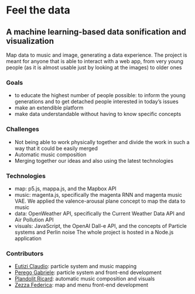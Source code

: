 # Feel the data
## A machine learning-based data sonification and visualization
Map data to music and image, generating a data experience. The project is meant for anyone that is able to interact with a web app, from very young people (as it is almost usable just by looking at the images) to older ones
### Goals
* to educate the highest number of people possible: to inform the young generations and to get detached people interested in today’s issues
* make an extendible platform
*  make data understandable without having to know specific concepts
### Challenges
* Not being able to work physically together and divide the work in such a way that it could be easily merged
* Automatic music composition
* Merging together our ideas and also using the latest technologies
### Technologies
* map: p5.js, mappa.js, and the Mapbox API
* music: magenta.js, specifically the magenta RNN and magenta music VAE. We applied the valence-arousal plane concept to map the data to music
* data: OpenWeather API, specifically the Current Weather Data API and Air Pollution API
* visuals: JavaScript, the OpenAI Dall-e API, and the concepts of Particle systems and Perlin noise
The whole project is hosted in a Node.js application
### Contributors
* [Eutizi Claudio](https://github.com/claudioeutizi): particle system and music mapping
* [Perego Gabriele](https://github.com/Pego43): particle system and front-end development 
* [Plandolit Ricard](https://github.com/Rick1080p): automatic music composition and visuals 
* [Zezza Federica](https://github.com/federicaze): map and menu front-end development

